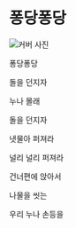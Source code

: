 # 퐁당퐁당

![커버 사진](./cover.png)

퐁당퐁당

돌을 던지자

누나 몰래

돌을 던지자

냇물아 퍼져라

널리 널리 퍼져라

건너편에 앉아서

나물을 씻는

우리 누나 손등을


